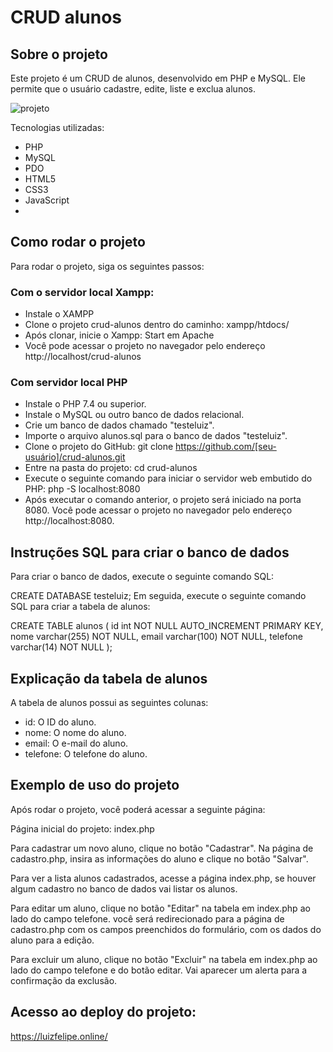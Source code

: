 # CRUD alunos

## Sobre o projeto

Este projeto é um CRUD de alunos, desenvolvido em PHP e MySQL. Ele permite que o usuário cadastre, edite, liste e exclua alunos.

![projeto](https://github.com/luizfspintoo/crud-alunos/assets/122656846/7e8cd4ec-673c-46aa-89a3-345030bf2691)


Tecnologias utilizadas:
- PHP
- MySQL
- PDO
- HTML5
- CSS3
- JavaScript
- 
## Como rodar o projeto

Para rodar o projeto, siga os seguintes passos:

### Com o servidor local Xampp:
- Instale o XAMPP
- Clone o projeto crud-alunos dentro do caminho: xampp/htdocs/
- Após clonar, inicie o Xampp: Start em Apache
- Você pode acessar o projeto no navegador pelo endereço http://localhost/crud-alunos

### Com servidor local PHP
- Instale o PHP 7.4 ou superior.
- Instale o MySQL ou outro banco de dados relacional.
- Crie um banco de dados chamado "testeluiz".
- Importe o arquivo alunos.sql para o banco de dados "testeluiz".
- Clone o projeto do GitHub: git clone https://github.com/[seu-usuário]/crud-alunos.git
- Entre na pasta do projeto: cd crud-alunos
- Execute o seguinte comando para iniciar o servidor web embutido do PHP: php -S localhost:8080
- Após executar o comando anterior, o projeto será iniciado na porta 8080. Você pode acessar o projeto no navegador pelo endereço http://localhost:8080.

## Instruções SQL para criar o banco de dados

Para criar o banco de dados, execute o seguinte comando SQL:

CREATE DATABASE testeluiz;
Em seguida, execute o seguinte comando SQL para criar a tabela de alunos:

CREATE TABLE alunos (
	id int NOT NULL AUTO_INCREMENT PRIMARY KEY,
    nome varchar(255) NOT NULL,
    email varchar(100) NOT NULL,
    telefone varchar(14) NOT NULL
);


## Explicação da tabela de alunos

A tabela de alunos possui as seguintes colunas:

- id: O ID do aluno.
- nome: O nome do aluno.
- email: O e-mail do aluno.
- telefone: O telefone do aluno.


## Exemplo de uso do projeto

Após rodar o projeto, você poderá acessar a seguinte página:

Página inicial do projeto: index.php

Para cadastrar um novo aluno, clique no botão "Cadastrar". Na página de cadastro.php, insira as informações do aluno e clique no botão "Salvar".

Para ver a lista alunos cadastrados, acesse a página index.php, se houver algum cadastro no banco de dados vai listar os alunos.

Para editar um aluno, clique no botão "Editar" na tabela em index.php ao lado do campo telefone. você será redirecionado para a página de cadastro.php com os campos preenchidos do formulário, com os dados do aluno para a edição.

Para excluir um aluno, clique no botão "Excluir" na tabela em index.php ao lado do campo telefone e do botão editar. Vai aparecer um alerta para a confirmação da exclusão.

## Acesso ao deploy do projeto:
https://luizfelipe.online/
